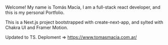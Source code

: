 Welcome! My name is Tomás Macía, I am a full-stack react developer, and this is my personal Portfolio.

This is a Next.js project bootstrapped with create-next-app, and sylted with Chakra UI and Framer Motion.

Updated to TS. Deploment => https://www.tomasmacia.com.ar/
